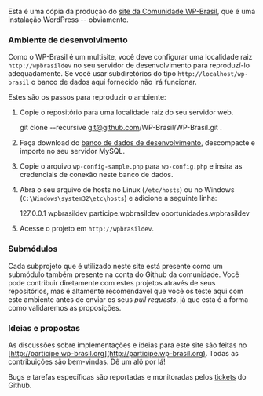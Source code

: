 Esta é uma cópia da produção do [site da Comunidade
WP-Brasil](http://wp-brasil.org), que é uma instalação WordPress -- obviamente.

### Ambiente de desenvolvimento

Como o WP-Brasil é um multisite, você deve configurar uma localidade raiz
`http://wpbrasildev` no seu servidor de desenvolvimento para reproduzí-lo
adequadamente. Se você usar subdiretórios do tipo `http://localhost/wp-brasil`
o banco de dados aqui fornecido não irá funcionar.

Estes são os passos para reproduzir o ambiente:

1. Copie o repositório para uma localidade raiz do seu servidor web.

    git clone --recursive git@github.com/WP-Brasil/WP-Brasil.git .

2. Faça download do [banco de dados de
   desenvolvimento](http://wp-brasil.org/dev/devdump.tar.bz2), descompacte e
   importe no seu servidor MySQL.

3. Copie o arquivo `wp-config-sample.php` para `wp-config.php` e insira as
   credenciais de conexão neste banco de dados.

4. Abra o seu arquivo de hosts no Linux (`/etc/hosts`) ou no Windows
   (`C:\Windows\system32\etc\hosts`) e adicione a seguinte linha:

    127.0.0.1 wpbrasildev participe.wpbrasildev oportunidades.wpbrasildev

5. Acesse o projeto em `http://wpbrasildev`.

### Submódulos

Cada subprojeto que é utilizado neste site está presente como um submódulo
também presente na conta do Github da comunidade. Você pode contribuir
diretamente com estes projetos através de seus repositórios, mas é altamente
recomendável que você os teste aqui com este ambiente antes de enviar os seus
_pull requests_, já que esta é a forma como validaremos as proposições.

### Ideias e propostas

As discussões sobre implementações e ideias para este site são feitas no
[http://participe.wp-brasil.org](http://participe.wp-brasil.org). Todas as
contribuições são bem-vindas. Dê um alô por lá!

Bugs e tarefas específicas são reportadas e monitoradas pelos
[tickets](/tickets) do Github.
